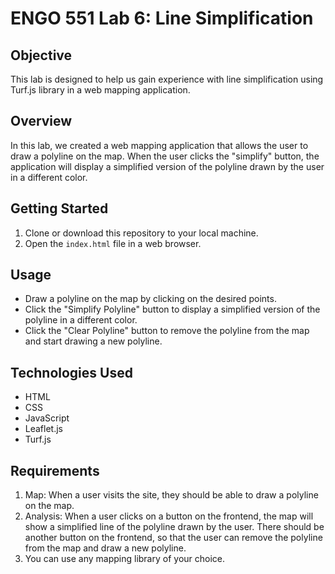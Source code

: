 # ENGO 551 Lab 6: Line Simplification

## Objective
This lab is designed to help us gain experience with line simplification using Turf.js library in a web mapping application.

## Overview
In this lab, we created a web mapping application that allows the user to draw a polyline on the map. When the user clicks the "simplify" button, the application will display a simplified version of the polyline drawn by the user in a different color.

## Getting Started
1. Clone or download this repository to your local machine.
2. Open the `index.html` file in a web browser.

## Usage
- Draw a polyline on the map by clicking on the desired points.
- Click the "Simplify Polyline" button to display a simplified version of the polyline in a different color.
- Click the "Clear Polyline" button to remove the polyline from the map and start drawing a new polyline.

## Technologies Used
- HTML
- CSS
- JavaScript
- Leaflet.js
- Turf.js

## Requirements
1. Map: When a user visits the site, they should be able to draw a polyline on the map.
2. Analysis: When a user clicks on a button on the frontend, the map will show a simplified line of the polyline drawn by the user. There should be another button on the frontend, so that the user can remove the polyline from the map and draw a new polyline.
3. You can use any mapping library of your choice.
